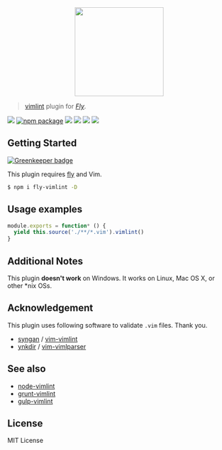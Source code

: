 <div align="center">
  <a href="http://github.com/flyjs/fly">
    <img width=200px  src="https://cloud.githubusercontent.com/assets/8317250/8733685/0be81080-2c40-11e5-98d2-c634f076ccd7.png">
  </a>
</div>

> [vimlint](https://github.com/syngan/vim-vimlint) plugin for _[Fly][fly]_.

[![][fly-badge]][fly]
[![npm package][npm-ver-link]][npm-pkg-link]
[![][travis-badge]][travis-link]
[![][climate-badge]][climate-link]
[![][david-badge]][david-link]
[![][david-dev-badge]][david-dev-link]


## Getting Started

[![Greenkeeper badge](https://badges.greenkeeper.io/pine/fly-vimlint.svg)](https://greenkeeper.io/)

This plugin requires [fly](https://github.com/bucaran/fly) and Vim.

```sh
$ npm i fly-vimlint -D
```

## Usage examples

```js
module.exports = function* () {
  yield this.source('./**/*.vim').vimlint()
}
```

## Additional Notes
This plugin **doesn't work** on Windows. It works on Linux, Mac OS X, or other *nix OSs.

## Acknowledgement
This plugin uses following software to validate `.vim` files. Thank you.

 - [syngan](https://github.com/syngan) / [vim-vimlint](https://github.com/syngan/vim-vimlint)
 - [ynkdir](https://github.com/ynkdir) / [vim-vimlparser](https://github.com/ynkdir/vim-vimlparser)

## See also

 -  [node-vimlint](https://github.com/pine/node-vimlint)
 -  [grunt-vimlint](https://github.com/pine/grunt-vimlint)
 -  [gulp-vimlint](https://github.com/pine/gulp-vimlint)

## License
MIT License

[mit]:             http://opensource.org/licenses/MIT
[author]:          https://github.com/pine
[fly]:             https://www.github.com/flyjs/fly
[fly-badge]:       https://img.shields.io/badge/fly-JS-05B3E1.svg?style=flat-square
[mit-badge]:       https://img.shields.io/badge/license-MIT-444444.svg?style=flat-square
[npm-pkg-link]:    https://www.npmjs.org/package/fly-vimlint
[npm-ver-link]:    https://img.shields.io/npm/v/fly-vimlint.svg?style=flat-square
[travis-link]:     https://travis-ci.org/pine/fly-vimlint
[travis-badge]:    http://img.shields.io/travis/pine/fly-vimlint.svg?style=flat-square
[david-link]:      https://david-dm.org/pine/fly-vimlint
[david-badge]:     https://img.shields.io/david/pine/fly-vimlint.svg?style=flat-square
[david-dev-link]:  https://david-dm.org/pine/fly-vimlint#info=devDependencies&view=table
[david-dev-badge]: https://img.shields.io/david/dev/pine/fly-vimlint.svg?style=flat-square
[climate-link]:    https://codeclimate.com/github/pine/fly-vimlint
[climate-badge]:   https://img.shields.io/codeclimate/github/pine/fly-vimlint.svg?style=flat-square
